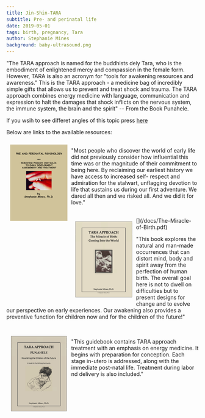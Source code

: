 ```yaml
---
title: Jin-Shin-TARA
subtitle: Pre- and perinatal life
date: 2019-05-01
tags: birth, pregnancy, Tara
author: Stephanie Mines
background: baby-ultrasound.png
---
```


"The TARA approach is named for the buddhists deiy Tara, who is the embodiment of enlightened mercy and compassion in the female form. However, TARA is also an acronym for "tools for awakening resources and awareness." This is the TARA approach - a medicine bag of incredibly simple gifts that allows us to prevent and treat shock and trauma. The TARA approach combines energy medicine with language, communication and expression to halt the damages that shock inflicts on the nervous system, the immune system, the brain and the spirit" -- From the Book Punahele.

If you wsih to see differet angles of this topic press [here](/topics/pre-and-perinatal-life.html)

Below are links to the available resources:

[<img src="/images/pre-and-perinatal-psychology_New.png" style="float: left; margin: 10px;" width="150" height="200"/>](/docs/Pre-and-Perinatal-Psychology.pdf)  
"Most people who discover the world of early life did not previously consider
how influential this time was or the magnitude of their commitment to being
here. By reclaiming our earliest history we have access to increased self-
respect and admiration for the stalwart, unflagging devotion to life that
sustains us during our first adventure. We dared all then and we risked all.
And we did it for love."

<br/>
[<img src="/images/The_Miracle_of_Birth.png" style="float: left; margin: 10px;" width="150" height="200"/>](/docs/The-Miracle-of-Birth.pdf)

"This book explores the natural and man-made occurrences that can distort mind, body
and spirit away from the perfection of human birth. The overall goal here is not to dwell
on difficulties but to present designs for change and to evolve our perspective on early
experiences. Our awakening also provides a preventive function for children now and
for the children of the future!"
<br/><br/>

[<img src="/images/Punahele_Cropped.png" style="float: left; margin: 10px;" width="150" height="200"/>](/docs/Punahele.pdf)
<br/>
"This guidebook contains TARA approach treatment with an emphasis on energy medicine. It begins with preparation for conception. Each stage in-utero is addressed, along with the immediate post-natal life. Treatment during labor nd delivery is also included."
